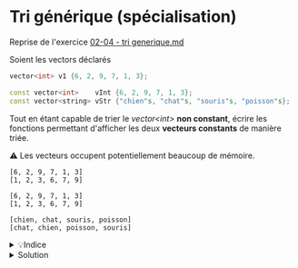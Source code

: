 # Tri générique (spécialisation)

Reprise de l'exercice [02-04 - tri generique.md](../10%20-%20Surcharge%20et%20Genericite/02-04%20-%20tri%20generique.md)

Soient les vectors déclarés

~~~cpp
vector<int> v1 {6, 2, 9, 7, 1, 3};

const vector<int>    vInt {6, 2, 9, 7, 1, 3};
const vector<string> vStr {"chien"s, "chat"s, "souris"s, "poisson"s};
~~~

Tout en étant capable de trier le *vector\<int\>* **non constant**, écrire les fonctions permettant d'afficher les deux **vecteurs constants** de manière triée.

⚠️ Les vecteurs occupent potentiellement beaucoup de mémoire.

~~~
[6, 2, 9, 7, 1, 3]
[1, 2, 3, 6, 7, 9]

[6, 2, 9, 7, 1, 3]
[1, 2, 3, 6, 7, 9]

[chien, chat, souris, poisson]
[chat, chien, poisson, souris]
~~~

<details>
<summary>💡Indice</summary>

1. Un vecteur constant ne peut pas être modifié.<br>
2. Copier un vecteur n'est pas une option du point de vue de l'utilisation de la mémoire.<br>
3. Nous pouvons créer un **vecteur de pointeurs** sur les éléments du vecteur constant à trier.<br>Ce seront les pointeurs qui seront réorganisés pour voir les valeurs pointées de manière triée.<br>
**NB** : Malheureusement, il n'est pas possible de créer un tableau de références.


	Vecteur constant de valeurs
	
	|  0  |  1  |  2  |  3  |  4  |  5  |
	|:---:|:---:|:---:|:---:|:---:|:---:|
	|  6  |   2 |  9  |  7  |  1  |  3  |
	| 0x00| 0x04| 0x08| 0x0B| 0x0F| 0x14|
	
	Vecteur de pointeurs
	
	|  0  |  1  |  2  |  3  |  4  |  5  |
	|:---:|:---:|:---:|:---:|:---:|:---:|
	| 0x0F| 0x04| 0x14| 0x00| 0x0B| 0x08|

</details>

<details>
<summary>Solution</summary>

~~~cpp
#include <iostream>
#include <string>
#include <vector>
#include <span>

using namespace std;

//---------------------------------------------
template <typename T>
void afficher(span<const T> v) {
   cout << "[";
   for (size_t i=0; i<v.size(); ++i) {
      if (i) cout << ", ";
      cout << v[i];
   }
   cout << "]";
}

template <typename T>
void afficher(const vector<T*>& v) {
   cout << "[";
   for (size_t i=0; i<v.size(); ++i) {
      if (i) cout << ", ";
      cout << *(v[i]);
   }
   cout << "]";
}

//---------------------------------------------
template <typename T>
size_t indice_min(span<const T> v) {
   size_t iMin = 0;
   for (size_t i=1; i<v.size(); ++i)
      if (v[i] < v[iMin])
         iMin = i;
   return iMin;
}

template <typename T>
size_t indice_min(span<T*> v) {
   size_t iMin = 0;
   for (size_t i=1; i<v.size(); ++i)
      if (*v[i] < *v[iMin])
         iMin = i;
   return iMin;
}

//---------------------------------------------
template <typename T>
void tri_par_selection(span<T> v) {
   for (size_t i = 0; i < v.size()-1 ; ++i) {
    size_t imin = i + indice_min<T>(v.subspan(i));
      swap(v[i], v[imin]);
   }
}

template <typename T>
void tri_par_selection(span<T*> v) {
   for (size_t i = 0; i < v.size()-1 ; ++i) {
      size_t imin = i + indice_min<T>(v.subspan(i));
      swap(v[i], v[imin]);
   }
}

//---------------------------------------------
template <typename T>
vector<const T*> tab_to_vectPtr(span<const T> v) {
   vector<const T*> vPtr;
   vPtr.reserve(v.size());
   for (const T& e : v) {
      vPtr.push_back(&e);
   }
   return vPtr;
}

//---------------------------------------------
int main() {
   vector<int> v1 {6, 2, 9, 7, 1, 3};

   const vector<int>    vInt {6, 2, 9, 7, 1, 3};
   const vector<string> vStr {"chien"s, "chat"s, "souris"s, "poisson"s};

   afficher<const int>(v1);   cout << endl;
   tri_par_selection<int>(v1);
   afficher<const int>(v1);   cout << endl;
   cout << endl;

   vector<const int*> vPtrInt = tab_to_vectPtr<const int>(vInt);
   afficher(vPtrInt);   cout << endl;
   tri_par_selection<const int>(vPtrInt);
   afficher(vPtrInt);   cout << endl;
   cout << endl;

   vector<const string*> vPtrStr = tab_to_vectPtr<const string>(vStr);
   afficher(vPtrStr);   cout << endl;
   tri_par_selection<const string>(vPtrStr);
   afficher(vPtrStr);   cout << endl;
   cout << endl;
}
~~~

</details>


